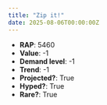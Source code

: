 ```yaml
---
title: "Zip it!"
date: 2025-08-06T00:00:00Z
---
```

- **RAP**: 5460
- **Value**: -1
- **Demand level**: -1
- **Trend**: -1
- **Projected?**: True
- **Hyped?**: True
- **Rare?**: True

